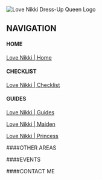 ![Love Nikki Dress-Up Queen Logo](https://mcclaintech2011.github.io/lovenikki/assets/images/lnlogo.png "Love Nikki Logo")
## NAVIGATION

#### HOME
[Love Nikki | Home](https://mcclaintech2011.github.io/lovenikki/index.html "Love Nikki | Home")

#### CHECKLIST
[Love Nikki | Checklist](https://mcclaintech2011.github.io/lovenikki/checklist.html "Love Nikki | Checklsit")

#### GUIDES
[Love Nikki | Guides](https://mcclaintech2011.github.io/lovenikki/guides.html "Love Nikki | Guides")

[Love Nikki | Maiden](https://mcclaintech2011.github.io/lovenikki/maiden.html "Love Nikki | Maiden")

[Love Nikki | Princess](https://mcclaintech2011.github.io/lovenikki/princess.html "Love Nikki | Princess")

####OTHER AREAS

####EVENTS

####CONTACT ME
